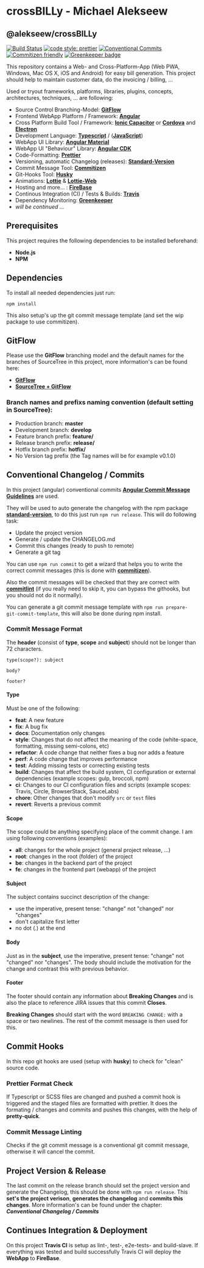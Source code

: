 # crossBILLy - Michael Alekseew
## @alekseew/crossBILLy

[![Build Status](https://travis-ci.org/Mischa1610/crossBILLy.svg?branch=master)](https://travis-ci.org/Mischa1610/crossBILLy)
[![code style: prettier](https://img.shields.io/badge/code_style-prettier-ff69b4.svg?style=flat-square)](https://github.com/prettier/prettier)
[![Conventional Commits](https://img.shields.io/badge/Conventional%20Commits-1.0.0-yellow.svg)](https://conventionalcommits.org)
[![Commitizen friendly](https://img.shields.io/badge/commitizen-friendly-brightgreen.svg)](http://commitizen.github.io/cz-cli)
[![Greenkeeper badge](https://badges.greenkeeper.io/Mischa1610/crossBILLy.svg)](https://greenkeeper.io)

This repository contains a Web- and Cross-Platform-App (Web PWA, Windows, Mac OS X, iOS and Android) for easy bill generation.
This project should help to maintain customer data, do the invoicing / billing, ...

Used or tryout frameworks, platforms, libraries, plugins, concepts, architectures, techniques, ... are following:
- Source Control Branching-Model: [**GitFlow**](http://nvie.com/posts/a-successful-git-branching-model)
- Frontend WebApp Platform / Framework: [**Angular**](https://angular.io)
- Cross Platform Build Tool / Framework: [**Ionic Capacitor**](https://capacitor.ionicframework.com) or [**Cordova**](https://cordova.apache.org) and [**Electron**](https://electronjs.org)
- Development Language: [**Typescript**](https://www.typescriptlang.org) / ([**JavaScript**](https://www.javascript.com))
- WebApp UI Library: [**Angular Material**](https://material.angular.io)
- WebApp UI "Behaviour" Library: [**Angular CDK**](https://material.angular.io/cdk)
- Code-Formatting: [**Prettier**](https://prettier.io)
- Versioning, automatic Changelog (releases): [**Standard-Version**](https://github.com/conventional-changelog/standard-version)
- Commit Message Tool: [**Commitizen**](http://commitizen.github.io/cz-cli)
- Git-Hooks Tool: [**Husky**](https://github.com/typicode/husky)
- Animations: [**Lottie**](https://airbnb.design/lottie) & [**Lottie-Web**](https://github.com/airbnb/lottie-web)
- Hosting and more... : [**FireBase**](https://firebase.google.com)
- Continous Integration (CI) / Tests & Builds: [**Travis**](https://travis-ci.org)
- Dependency Monitoring: [**Greenkeeper**](https://greenkeeper.io)
- _will be continued ..._


## Prerequisites

This project requires the following dependencies to be installed beforehand:
* **Node.js**
* **NPM**


## Dependencies

To install all needed dependencies just run:
```shell
npm install
```
This also setup's up the git commit message template (and set the wip package to use commitizen).


## GitFlow

Please use the **GitFlow** branching model and the default names for the branches of SourceTree in this project, more information's can be found here:

* [**GitFlow**](http://nvie.com/posts/a-successful-git-branching-model/)
* [**SourceTree + GitFlow**](https://blog.sourcetreeapp.com/2012/08/01/smart-branching-with-sourcetree-and-git-flow/)

### Branch names and prefixs naming convention (default setting in SourceTree):

* Production branch: **master**
* Development branch: **develop**
* Feature branch prefix: **feature/**
* Release branch prefix: **release/**
* Hotfix branch prefix: **hotfix/**
* No Version tag prefix (the Tag names will be for example v0.1.0)


## Conventional Changelog / Commits

In this project (angular) conventional commits [**Angular Commit Message Guidelines**](https://github.com/angular/material2/blob/master/CONTRIBUTING.md#-commit-message-guidelines) are used.

They will be used to auto generate the changelog with the npm package [**standard-version**](https://github.com/conventional-changelog/standard-version), to do this just run `npm run release`.
This will do following task:
- Update the project version
- Generate / update the CHANGELOG.md
- Commit this changes (ready to push to remote)
- Generate a git tag

You can use `npm run commit` to get a wizard that helps you to write the correct commit messages (this is done with [**commitizen**](https://github.com/commitizen/cz-cli)).

Also the commit messages will be checked that they are correct with [**commitlint**](https://github.com/marionebl/commitlint) (if you really need to skip it, you can bypass the githooks, but you should not do it normally).

You can generate a git commit message template with `npm run prepare-git-commit-template`, this will also be done during npm install.

### Commit Message Format

The **header** (consist of **type**, **scope** and **subject**) should not be longer than 72 characters.
```
type(scope?): subject

body?

footer?
```

#### Type

Must be one of the following:

* **feat**: A new feature
* **fix**: A bug fix
* **docs**: Documentation only changes
* **style**: Changes that do not affect the meaning of the code (white-space, formatting, missing semi-colons, etc)
* **refactor**: A code change that neither fixes a bug nor adds a feature
* **perf**: A code change that improves performance
* **test**: Adding missing tests or correcting existing tests
* **build**: Changes that affect the build system, CI configuration or external dependencies (example scopes: gulp, broccoli, npm)
* **ci**: Changes to our CI configuration files and scripts (example scopes: Travis, Circle, BrowserStack, SauceLabs)
* **chore**: Other changes that don't modify `src` or `test` files
* **revert**: Reverts a previous commit

#### Scope

The scope could be anything specifying place of the commit change. I am using following conventions (examples):

- **all**: changes for the whole project (general project release, ...)
- **root**: changes in the root (folder) of the project
- **be**: changes in the backend part of the project
- **fe**: changes in the frontend part (webapp) of the project

#### Subject

The subject contains succinct description of the change:

* use the imperative, present tense: "change" not "changed" nor "changes"
* don't capitalize first letter
* no dot (.) at the end

#### Body

Just as in the **subject**, use the imperative, present tense: "change" not "changed" nor "changes".
The body should include the motivation for the change and contrast this with previous behavior.

#### Footer

The footer should contain any information about **Breaking Changes** and is also the place to reference JIRA issues that this commit **Closes**.

**Breaking Changes** should start with the word `BREAKING CHANGE:` with a space or two newlines.
The rest of the commit message is then used for this.


## Commit Hooks

In this repo git hooks are used (setup with **husky**) to check for "clean" source code.

### Prettier Format Check

If Typescript or SCSS files are changed and pushed a commit hook is triggered and the staged files are formatted with prettier.
It does the formating / changes and commits and pushes this changes, with the help of **pretty-quick**.

### Commit Message Linting

Checks if the git commit message is a conventional git commit message, otherwise it will cancel the commit.


## Project Version & Release

The last commit on the release branch should set the project version and generate the Changelog, this should be done with `npm run release`.
This **set's the project verison**, **generates the changelog** and **commits this changes**.
More information's can be found under the chapter: **_Conventional Changelog / Commits_**

## Continues Integration & Deployment

On this project **Travis CI** is setup as lint-, test-, e2e-tests- and build-slave.
If everything was tested and build successfully Travis CI will deploy the **WebApp** to **FireBase**.
